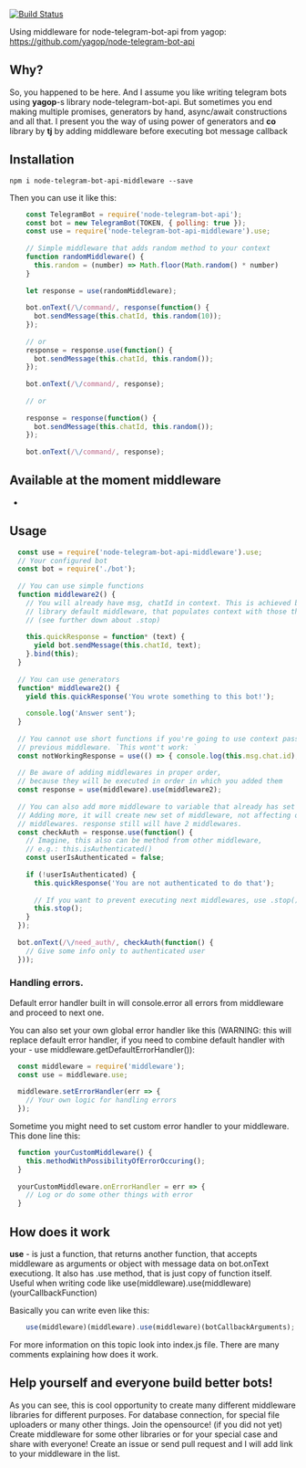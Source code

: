 [![Build Status](https://travis-ci.org/idchlife/node-telegram-bot-api-middleware.svg?branch=master)](https://travis-ci.org/idchlife/node-telegram-bot-api-middleware)

Using middleware for node-telegram-bot-api from yagop: https://github.com/yagop/node-telegram-bot-api

## Why?
So, you happened to be here. And I assume you like writing telegram bots using **yagop**-s library node-telegram-bot-api.
But sometimes you end making multiple promises, generators by hand, async/await constructions and all that.
I present you the way of using power of generators and **co** library by **tj** by adding middleware before executing bot message callback

## Installation

    npm i node-telegram-bot-api-middleware --save

Then you can use it like this:

```js
    const TelegramBot = require('node-telegram-bot-api');
    const bot = new TelegramBot(TOKEN, { polling: true });
    const use = require('node-telegram-bot-api-middleware').use;
    
    // Simple middleware that adds random method to your context
    function randomMiddleware() {
      this.random = (number) => Math.floor(Math.random() * number)
    }
    
    let response = use(randomMiddleware);
    
    bot.onText(/\/command/, response(function() {
      bot.sendMessage(this.chatId, this.random(10));
    });
    
    // or
    response = response.use(function() {
      bot.sendMessage(this.chatId, this.random());
    });
    
    bot.onText(/\/command/, response);
    
    // or
    
    response = response(function() {
      bot.sendMessage(this.chatId, this.random());
    });
    
    bot.onText(/\/command/, response);
```

## Available at the moment middleware
 -

## Usage

```js
  const use = require('node-telegram-bot-api-middleware').use;
  // Your configured bot
  const bot = require('./bot');
  
  // You can use simple functions
  function middleware2() {
    // You will already have msg, chatId in context. This is achieved by added already inside
    // library default middleware, that populates context with those things, as well as method .stop()
    // (see further down about .stop)
    
    this.quickResponse = function* (text) {
      yield bot.sendMessage(this.chatId, text);
    }.bind(this);
  }
  
  // You can use generators
  function* middleware2() {
    yield this.quickResponse('You wrote something to this bot!');
    
    console.log('Answer sent');
  }
  
  // You cannot use short functions if you're going to use context passed from
  // previous middleware. `This wont't work: `
  const notWorkingResponse = use(() => { console.log(this.msg.chat.id); });
  
  // Be aware of adding middlewares in proper order,
  // because they will be executed in order in which you added them
  const response = use(middleware).use(middleware2);
  
  // You can also add more middleware to variable that already has set of middlewares
  // Adding more, it will create new set of middleware, not affecting old set of
  // middlewares. response still will have 2 middlewares.
  const checkAuth = response.use(function() {
    // Imagine, this also can be method from other middleware,
    // e.g.: this.isAuthenticated()
    const userIsAuthenticated = false;
    
    if (!userIsAuthenticated) {
      this.quickResponse('You are not authenticated to do that');
      
      // If you want to prevent executing next middlewares, use .stop()
      this.stop();
    }
  });
  
  bot.onText(/\/need_auth/, checkAuth(function() {
    // Give some info only to authenticated user
  }));
```

### Handling errors.

Default error handler built in will console.error all errors from middleware and proceed to next one.

You can also set your own global error handler like this (WARNING: this will replace default error handler, if you need to combine default handler with your - use middleware.getDefaultErrorHandler()):

```js
  const middleware = require('middleware');
  const use = middleware.use;
  
  middleware.setErrorHandler(err => {
    // Your own logic for handling errors
  });
```

Sometime you might need to set custom error handler to your middleware.
This done line this:

```js
  function yourCustomMiddleware() {
    this.methodWithPossibilityOfErrorOccuring();
  }
  
  yourCustomMiddleware.onErrorHandler = err => {
    // Log or do some other things with error
  }
```

## How does it work

**use** - is just a function, that returns another function, that accepts middleware as arguments or object with
message data on bot.onText executiong. It also has .use method, that is just copy of function itself. Useful when
writing code like use(middleware).use(middleware)(yourCallbackFunction)


Basically you can write even like this:

```js
    use(middleware)(middleware).use(middleware)(botCallbackArguments); // botCallbackArguments will be passed by bot, and executed function will be also by bot.
```

For more information on this topic look into index.js file. There are many comments explaining how does it work.


## Help yourself and everyone build better bots!

As you can see, this is cool opportunity to create many different middleware libraries for different purposes. For database connection, for special file uploaders or many other things. Join the opensource! (if you did not yet) Create middleware for some other libraries or for your special case and share with everyone! Create an issue or send pull request and I will add link to your middleware in the list.